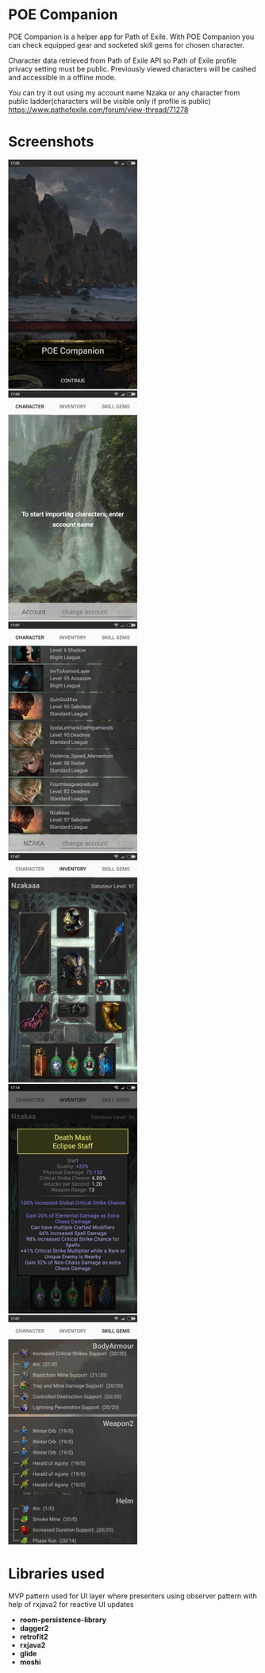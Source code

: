 # POE Companion

  POE Companion is a helper app for Path of Exile. With POE Companion you can check equipped gear and socketed skill
gems for chosen character.

  Character data retrieved from Path of Exile API so Path of Exile profile privacy setting must be public.
Previously viewed characters will be cashed and accessible in a offline mode.

You can try it out using my account name Nzaka
or any character from public ladder(characters will be visible only if profile is public)
https://www.pathofexile.com/forum/view-thread/71278

# Screenshots
<img src="Screenshots/title_poeproladder.png?raw=true" width="260"> <img src="Screenshots/import_account_poeproladder.png?raw=true" width="260"> <img src="Screenshots/character_selection_poeproladder.png?raw=true" width="260"> <img src="Screenshots/inventory_poeproladder.png?raw=true" width="260"> <img src="Screenshots/item_selection_poeproladder.png?raw=true" width="260"> <img src="Screenshots/skill_links_poeproladder.png?raw=true" width="260">

# Libraries used

MVP pattern used for UI layer where presenters using observer pattern with help of rxjava2 for reactive UI updates

* **room-persistence-library**
* **dagger2** 
* **retrofit2** 
* **rxjava2**
* **glide**
* **moshi**
